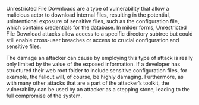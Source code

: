 Unrestricted File Downloads are a type of vulnerability that allow a malicious actor to download internal files, resulting in the potential, unintentional exposure of sensitive files, such as the configuration file, which contains credentials for the database. In milder forms, Unrestricted File Download attacks allow access to a specific directory subtree but could still enable cross-user breaches or access to crucial configuration and sensitive files.

The damage an attacker can cause by employing this type of attack is really only limited by the value of the exposed information. If a developer has structured their web root folder to include sensitive configuration files, for example, the fallout will, of course, be highly damaging. Furthermore, as with many other attacks that are a part of the attacker’s toolkit, the vulnerability can be used by an attacker as a stepping stone, leading to the full compromise of the system.